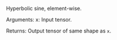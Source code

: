 Hyperbolic sine, element-wise.

Arguments:
    x: Input tensor.

Returns:
    Output tensor of same shape as `x`.
